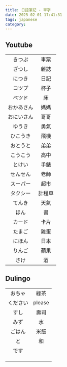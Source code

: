 ```yaml
---
title: 日語筆記 - 單字
date: 2025-02-01 17:41:31
tags: japanese
category:
---
```


## Youtube

|            |        |
| :--------: | :----: |
|   きつぷ   |  車票  |
|   ざつし   |  雜誌  |
|   につき   |  日記  |
|   コツプ   |  杯子  |
|   ベツド   |   床   |
| おかあさん |  媽媽  |
| おにいさん |  哥哥  |
|   ゆうき   |  勇氣  |
|  ひこうき  |  飛機  |
|  おとうと  |  弟弟  |
|  こうこう  |  高中  |
|   とけい   |  手錶  |
|  せんせん  |  老師  |
|  スーパー  |  超市  |
|  タクシー  | 計程車 |
|   てんき   |  天氣  |
|    ほん    |   書   |
|   カード   |  卡片  |
|   たまご   |  雞蛋  |
|   にほん   |  日本  |
|   りんご   |  蘋果  |
|    さけ    |   酒   |

## Dulingo

|          |        |
| :------: | :----: |
|  おちゃ  |  綠茶  |
| ください | please |
|   すし   |  壽司  |
|   みず   |   水   |
|  ごはん  |  米飯  |
|    と    |   和   |
|   です   |        |
|          |        |
|          |        |
|          |        |

